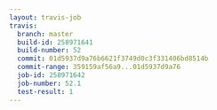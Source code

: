 ```yaml
---
layout: travis-job
travis:
  branch: master
  build-id: 258971641
  build-number: 52
  commit: 01d5937d9a76b6621f3749d0c3f331406bd8514b
  commit-range: 359159af56a9...01d5937d9a76
  job-id: 258971642
  job-number: 52.1
  test-result: 1
---
```

